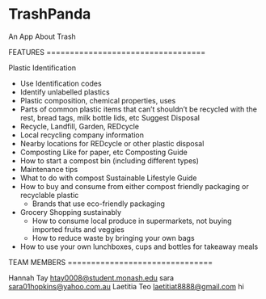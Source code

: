 # TrashPanda
An App About Trash

FEATURES ==================================

Plastic Identification
 - Use Identification codes
 - Identify unlabelled plastics
 - Plastic composition, chemical properties, uses
 - Parts of common plastic items that can’t shouldn’t be recycled with the rest, bread tags, milk bottle lids, etc
Suggest Disposal
 - Recycle, Landfill, Garden, REDcycle
 - Local recycling company information
 - Nearby locations for REDcycle or other plastic disposal
 - Composting Like for paper, etc
Composting Guide
 - How to start a compost bin (including different types)
 - Maintenance tips
 - What to do with compost
Sustainable Lifestyle Guide
 - How to buy and consume from either compost friendly packaging or recyclable plastic 
   - Brands that use eco-friendly packaging
 - Grocery Shopping sustainably
   - How to consume local produce in supermarkets, not buying imported fruits and veggies
   - How to reduce waste by bringing your own bags
 - How to use your own lunchboxes, cups and bottles for takeaway meals

TEAM MEMBERS ===============================

Hannah Tay htay0008@student.monash.edu
sara sara01hopkins@yahoo.com.au
Laetitia Teo laetitiat8888@gmail.com hi